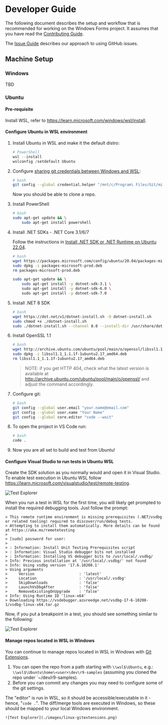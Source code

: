 # Developer Guide

The following document describes the setup and workflow that is recommended for working on the Windows Forms project. It assumes that you have read the [Contributing Guide](../CONTRIBUTING.md).

The [Issue Guide](issue-guide.md) describes our approach to using GitHub issues.

## Machine Setup

### Windows

TBD

### Ubuntu


#### Pre-requisite

Install WSL, refer to https://learn.microsoft.com/windows/wsl/install.

#### Configure Ubuntu in WSL environment

1. Install Ubuntu in WSL and make it the default distro:

    ```powershell
    # PowerShell
    wsl --install
    wslconfig /setdefault Ubuntu
    ```

1. Configure [sharing git credentials between Windows and WSL](https://code.visualstudio.com/docs/remote/troubleshooting#_sharing-git-credentials-between-windows-and-wsl):

    ```bash
    # bash
    git config --global credential.helper "/mnt/c/Program\ Files/Git/mingw64/bin/git-credential-manager-core.exe"
    ```

    Now you should be able to clone a repo.

1. Install PowerShell

    ```bash
    # bash
    sudo apt-get update && \
        sudo apt-get install powershell
    ```

1. Install .NET SDKs - .NET Core 3.1/6/7

    Follow the instructions in [Install .NET SDK or .NET Runtime on Ubuntu 22.04](https://learn.microsoft.com/dotnet/core/install/linux-ubuntu-2204#install-net-7).

    ```bash
    # bash
    wget https://packages.microsoft.com/config/ubuntu/20.04/packages-microsoft-prod.deb -O packages-microsoft-prod.deb
    sudo dpkg -i packages-microsoft-prod.deb
    rm packages-microsoft-prod.deb

    sudo apt-get update && \
        sudo apt-get install -y dotnet-sdk-3.1 \
        sudo apt-get install -y dotnet-sdk-6.0 \
        sudo apt-get install -y dotnet-sdk-7.0
    ```

1. Install .NET 8 SDK

    ```bash
    # bash
    wget https://dot.net/v1/dotnet-install.sh -O dotnet-install.sh
    sudo chmod +x ./dotnet-install.sh
    sudo ./dotnet-install.sh --channel 8.0 --install-dir /usr/share/dotnet
    ```

1. Install OpenSSL 1.1

    ```bash
    # bash
    wget http://archive.ubuntu.com/ubuntu/pool/main/o/openssl/libssl1.1_1.1.1f-1ubuntu2.17_amd64.deb
    sudo dpkg -i libssl1.1_1.1.1f-1ubuntu2.17_amd64.deb
    rm libssl1.1_1.1.1f-1ubuntu2.17_amd64.deb
    ```

    > NOTE: if you get HTTP 404, check what the latest version is available at http://archive.ubuntu.com/ubuntu/pool/main/o/openssl/ and adjust the command accordingly.

1. Configure git:

    ```bash
    # bash
    git config --global user.email "your.name@email.com"
    git config --global user.name "Your Name"
    git config --global core.editor "code --wait"
    ```

1. To open the project in VS Code run:

    ```bash
    # bash
    code .
    ```

1. Now you are all set to build and test from Ubuntu!

#### Configure Visual Studio to run tests in Ubuntu WSL

Create the SDK solution as you normally would and open it in Visual Studio. To enable test execution in Ubuntu WSL follow https://learn.microsoft.com/visualstudio/test/remote-testing.

![Test Explorer](./images/linux-test-explorer.png)

When you run a test in WSL for the first time, you will likely get prompted to install the required debugging tools. Just follow the prompt:

    > This remote runtime environment is missing prerequisites (.NET/vsdbg or related tooling) required to discover/run/debug tests.
    > Attempting to install them automatically. More details can be found at https://aka.ms/remotetesting
    >
    > [sudo] password for user:
    >
    > : Information: Install Unit Testing Prerequisites script
    > : Information: Visual Studio debugger bits not installed
    > : Information: Installing VS debugger bits to /usr/local/.vsdbg/
    > Info: Previous installation at '/usr/local/.vsdbg/' not found
    > Info: Using vsdbg version '17.6.10208.1'
    > Using arguments
    >     Version                    : 'latest'
    >     Location                   : '/usr/local/.vsdbg'
    >     SkipDownloads              : 'false'
    >     LaunchVsDbgAfter           : 'false'
    >     RemoveExistingOnUpgrade    : 'false'
    > Info: Using Runtime ID 'linux-x64'
    > Downloading https://vsdebugger.azureedge.net/vsdbg-17-6-10208-1/vsdbg-linux-x64.tar.gz

Now, if you put a breakpoint in a test, you should see something similar to the following:

![Test Explorer](./images/linux-test-env.png)

#### Manage repos located in WSL in Windows

You can continue to manage repos located in WSL in Windows with [Git Extensions](https://github.com/gitextensions/gitextensions).

1. You can open the repo from a path starting with `\\wsl$\Ubuntu`, e.g.: `\\wsl$\Ubuntu\home\<user>\dev\r9-samples` (assuming you cloned the repo under `~/dev/r9-samples).
1. Before you can commit any changes you may need to configure some of the git settings.

The "editor" is run in WSL, so it should be accessible/executable in it - hence, "`code .`". The diff/merge tools are executed in Windows, so these should be mapped to your local Windows environment.

    ![Test Explorer](./images/linux-gitextensions.png)
